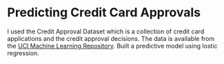 # Predicting Credit Card Approvals

I used the Credit Approval Dataset which is a collection of credit card applications and the credit approval decisions. The data is available from the [UCI Machine Learning Repository](http://archive.ics.uci.edu/ml/datasets/credit+approval). Built a predictive model using lostic regression. 
